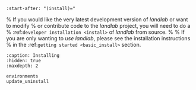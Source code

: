```{include} developer_install.md
:start-after: "(install)="
```

% If you would like the very latest development version of *landlab* or want to modify
% or contribute code to the *landlab* project, you will need to do a
% :ref:`developer installation <install>` of *landlab* from source.
%
% If you are only wanting to *use* *landlab*, please see the installation instructions
% in the :ref:`getting started <basic_install>` section.

```{toctree}
:caption: Installing
:hidden: true
:maxdepth: 2

environments
update_uninstall
```
